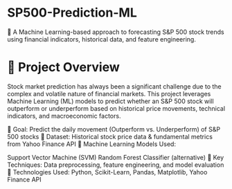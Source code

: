 # SP500-Prediction-ML

🚀 A Machine Learning-based approach to forecasting S&P 500 stock trends using financial indicators, historical data, and feature engineering.

# 📌 Project Overview
Stock market prediction has always been a significant challenge due to the complex and volatile nature of financial markets. This project leverages Machine Learning (ML) models to predict whether an S&P 500 stock will outperform or underperform based on historical price movements, technical indicators, and macroeconomic factors.

🔹 Goal: Predict the daily movement (Outperform vs. Underperform) of S&P 500 stocks
🔹 Dataset: Historical stock price data & fundamental metrics from Yahoo Finance API
🔹 Machine Learning Models Used:

Support Vector Machine (SVM)
Random Forest Classifier (alternative) 
🔹 Key Techniques: Data preprocessing, feature engineering, and model evaluation
🔹 Technologies Used: Python, Scikit-Learn, Pandas, Matplotlib, Yahoo Finance API


